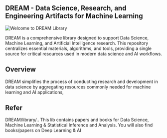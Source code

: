 ## DREAM - Data Science, Research, and Engineering Artifacts for Machine Learning
![Welcome to DREAM Library]([https://example.com/path-to-image.png](https://github.com/Indranil-Seal/DREAM/blob/master/images/header.jpg))

DREAM is a comprehensive library designed to support Data Science, Machine Learning, and Artificial Intelligence research. This repository centralizes essential materials, algorithms, and tools, providing a single source for critical resources used in modern data science and AI workflows.

## Overview
DREAM simplifies the process of conducting research and development in data science by aggregating resources commonly needed for machine learning and AI applications,

## Refer
DREAM/library/..
This lib contains papers and books for Data Science, Machine Learning & Statistical Inference and Analysis. You will also find books/papers on Deep Learning & AI
